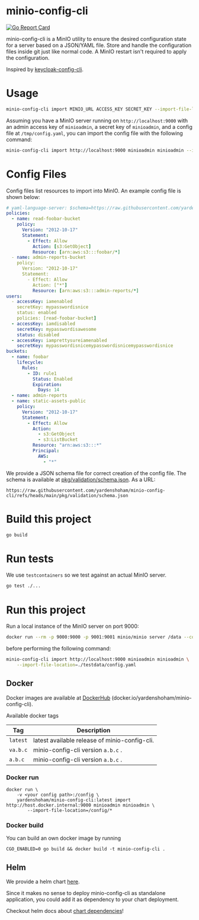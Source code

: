 # minio-config-cli

[![Go Report Card](https://goreportcard.com/badge/github.com/yardenshoham/minio-config-cli)](https://goreportcard.com/report/github.com/yardenshoham/minio-config-cli)

minio-config-cli is a MinIO utility to ensure the desired configuration state
for a server based on a JSON/YAML file. Store and handle the configuration files
inside git just like normal code. A MinIO restart isn't required to apply the
configuration.

Inspired by
[keycloak-config-cli](https://github.com/yardenshoham/minio-config-cli).

# Usage

```bash
minio-config-cli import MINIO_URL ACCESS_KEY SECRET_KEY --import-file-location=CONFIG_FILE1 --import-file-location=CONFIG_FILE2
```

Assuming you have a MinIO server running on `http://localhost:9000` with an
admin access key of `minioadmin`, a secret key of `minioadmin`, and a config
file at `/tmp/config.yaml`, you can import the config file with the following
command:

```bash
minio-config-cli import http://localhost:9000 minioadmin minioadmin --import-file-location=/tmp/config.yaml
```

# Config Files

Config files list resources to import into MinIO. An example config file is
shown below:

```yaml
# yaml-language-server: $schema=https://raw.githubusercontent.com/yardenshoham/minio-config-cli/refs/heads/main/pkg/validation/schema.json
policies:
  - name: read-foobar-bucket
    policy:
      Version: "2012-10-17"
      Statement:
        - Effect: Allow
          Action: [s3:GetObject]
          Resource: [arn:aws:s3:::foobar/*]
  - name: admin-reports-bucket
    policy:
      Version: "2012-10-17"
      Statement:
        - Effect: Allow
          Action: ["*"]
          Resource: [arn:aws:s3:::admin-reports/*]
users:
  - accessKey: iamenabled
    secretKey: mypasswordisnice
    status: enabled
    policies: [read-foobar-bucket]
  - accessKey: iamdisabled
    secretKey: mypasswordisawesome
    status: disabled
  - accessKey: iamprettysureiamenabled
    secretKey: mypasswordisnicemypasswordisnicemypasswordisnice
buckets:
  - name: foobar
    lifecycle:
      Rules:
        - ID: rule1
          Status: Enabled
          Expiration:
            Days: 14
  - name: admin-reports
  - name: static-assets-public
    policy:
      Version: "2012-10-17"
      Statement:
        - Effect: Allow
          Action:
            - s3:GetObject
            - s3:ListBucket
          Resource: "arn:aws:s3:::*"
          Principal:
            AWS:
              - "*"
```

We provide a JSON schema file for correct creation of the config file. The
schema is available at [pkg/validation/schema.json](pkg/validation/schema.json).
As a URL:

```
https://raw.githubusercontent.com/yardenshoham/minio-config-cli/refs/heads/main/pkg/validation/schema.json
```

# Build this project

```bash
go build
```

# Run tests

We use `testcontainers` so we test against an actual MinIO server.

```bash
go test ./...
```

# Run this project

Run a local instance of the MinIO server on port 9000:

```bash
docker run --rm -p 9000:9000 -p 9001:9001 minio/minio server /data --console-address ":9001"
```

before performing the following command:

```bash
minio-config-cli import http://localhost:9000 minioadmin minioadmin \
    --import-file-location=./testdata/config.yaml
```

## Docker

Docker images are available at
[DockerHub](https://hub.docker.com/r/yardenshoham/minio-config-cli)
(docker.io/yardenshoham/minio-config-cli).

Available docker tags

| Tag      | Description                                   |
| -------- | --------------------------------------------- |
| `latest` | latest available release of minio-config-cli. |
| `va.b.c` | minio-config-cli version `a.b.c` .            |
| `a.b.c`  | minio-config-cli version `a.b.c` .            |

### Docker run

```shell script
docker run \
    -v <your config path>:/config \
    yardenshoham/minio-config-cli:latest import http://host.docker.internal:9000 minioadmin minioadmin \
        --import-file-location=/config/*
```

### Docker build

You can build an own docker image by running

```shell
CGO_ENABLED=0 go build && docker build -t minio-config-cli .
```

## Helm

We provide a helm chart [here](chart).

Since it makes no sense to deploy minio-config-cli as standalone application, you could add it as dependency to your chart deployment.

Checkout helm docs about [chart dependencies](https://helm.sh/docs/topics/charts/#chart-dependencies)!
